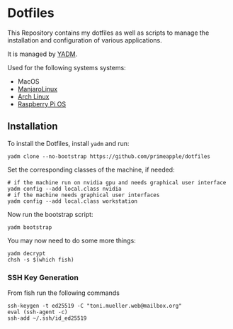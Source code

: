 # Dotfiles
This Repository contains my dotfiles as well as scripts to manage the installation and configuration of various applications.

It is managed by [YADM](https://yadm.io/).

Used for the following systems systems:
* MacOS
* [ManjaroLinux](https://manjaro.org/)
* [Arch Linux](https://archlinux.org/)
* [Raspberry Pi OS](https://www.raspberrypi.com/software/)

## Installation
To install the Dotfiles, install `yadm` and run:
```shell
yadm clone --no-bootstrap https://github.com/primeapple/dotfiles
```

Set the corresponding classes of the machine, if needed:
```shell
# if the machine run on nvidia gpu and needs graphical user interface
yadm config --add local.class nvidia
# if the machine needs graphical user interfaces
yadm config --add local.class workstation
```

Now run the bootstrap script:
```shell
yadm bootstrap
```

You may now need to do some more things:
```shell
yadm decrypt
chsh -s $(which fish)
```

### SSH Key Generation
From fish run the following commands
```shell
ssh-keygen -t ed25519 -C "toni.mueller.web@mailbox.org"
eval (ssh-agent -c)
ssh-add ~/.ssh/id_ed25519
```

